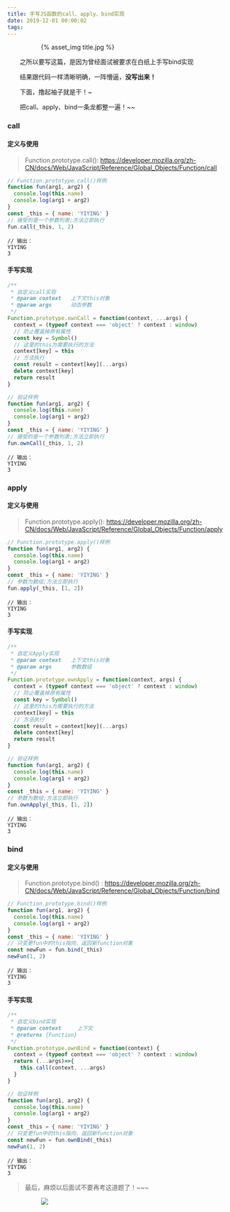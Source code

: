 ```yaml
---
title: 手写JS函数的call、apply、bind实现
date: 2019-12-01 00:00:02
tags:
---
```


<div style="width:70%;margin:auto">
{% asset_img title.jpg %}
</div>

&emsp;&emsp;之所以要写这篇，是因为曾经面试被要求在白纸上手写bind实现

&emsp;&emsp;结果跟代码一样清晰明确，一阵懵逼，**没写出来！**

&emsp;&emsp;下面，撸起袖子就是干！~

&emsp;&emsp;把call、apply、bind一条龙都整一遍！~~

### call

#### 定义与使用

> Function.prototype.call(): https://developer.mozilla.org/zh-CN/docs/Web/JavaScript/Reference/Global_Objects/Function/call

```javascript
// Function.prototype.call()样例
function fun(arg1, arg2) {
  console.log(this.name)
  console.log(arg1 + arg2)
}
const _this = { name: 'YIYING' }
// 接受的是一个参数列表;方法立即执行
fun.call(_this, 1, 2)
```
```shell
// 输出：
YIYING
3
```

#### 手写实现

```javascript
/**
 * 自定义call实现
 * @param context   上下文this对象
 * @param args      动态参数
 */
Function.prototype.ownCall = function(context, ...args) {
  context = (typeof context === 'object' ? context : window)
  // 防止覆盖掉原有属性
  const key = Symbol()
  // 这里的this为需要执行的方法
  context[key] = this
  // 方法执行
  const result = context[key](...args)
  delete context[key]
  return result
}
```

```javascript
// 验证样例
function fun(arg1, arg2) {
  console.log(this.name)
  console.log(arg1 + arg2)
}
const _this = { name: 'YIYING' }
// 接受的是一个参数列表;方法立即执行
fun.ownCall(_this, 1, 2)
```

```shell
// 输出：
YIYING
3
```


### apply

#### 定义与使用

> Function.prototype.apply(): https://developer.mozilla.org/zh-CN/docs/Web/JavaScript/Reference/Global_Objects/Function/apply

```javascript
// Function.prototype.apply()样例
function fun(arg1, arg2) {
  console.log(this.name)
  console.log(arg1 + arg2)
}
const _this = { name: 'YIYING' }
// 参数为数组;方法立即执行
fun.apply(_this, [1, 2])
```
```shell
// 输出：
YIYING
3
```

#### 手写实现
```javascript
/**
 * 自定义Apply实现
 * @param context   上下文this对象
 * @param args      参数数组
 */
Function.prototype.ownApply = function(context, args) {
  context = (typeof context === 'object' ? context : window)
  // 防止覆盖掉原有属性
  const key = Symbol()
  // 这里的this为需要执行的方法
  context[key] = this
  // 方法执行
  const result = context[key](...args)
  delete context[key]
  return result
}
```

```javascript
// 验证样例
function fun(arg1, arg2) {
  console.log(this.name)
  console.log(arg1 + arg2)
}
const _this = { name: 'YIYING' }
// 参数为数组;方法立即执行
fun.ownApply(_this, [1, 2])
```

```shell
// 输出：
YIYING
3
```

### bind

#### 定义与使用

> Function.prototype.bind()
: https://developer.mozilla.org/zh-CN/docs/Web/JavaScript/Reference/Global_Objects/Function/bind

```javascript
// Function.prototype.bind()样例
function fun(arg1, arg2) {
  console.log(this.name)
  console.log(arg1 + arg2)
}
const _this = { name: 'YIYING' }
// 只变更fun中的this指向，返回新function对象
const newFun = fun.bind(_this)
newFun(1, 2)
```
```shell
// 输出：
YIYING
3
```

#### 手写实现

```javascript
/**
 * 自定义bind实现
 * @param context     上下文
 * @returns {Function}
 */
Function.prototype.ownBind = function(context) {
  context = (typeof context === 'object' ? context : window)
  return (...args)=>{
    this.call(context, ...args)
  }
}
```

```javascript
// 验证样例
function fun(arg1, arg2) {
  console.log(this.name)
  console.log(arg1 + arg2)
}
const _this = { name: 'YIYING' }
// 只变更fun中的this指向，返回新function对象
const newFun = fun.ownBind(_this)
newFun(1, 2)
```

```shell
// 输出：
YIYING
3
```

> 最后，麻烦以后面试不要再考这道题了！~~~

<div style="width:70%;margin:auto">
<img src='http://muchstudy.com/2020/04/04/%E8%81%8A%E8%81%8A%E4%B8%80%E7%BA%BF%E5%BC%80%E5%8F%91%E7%9A%84%E5%9F%BA%E6%9C%AC%E7%B4%A0%E5%85%BB/%E5%85%AC%E4%BC%97%E5%8F%B7%E4%BA%8C%E7%BB%B4%E7%A0%81.gif'>
</div>
